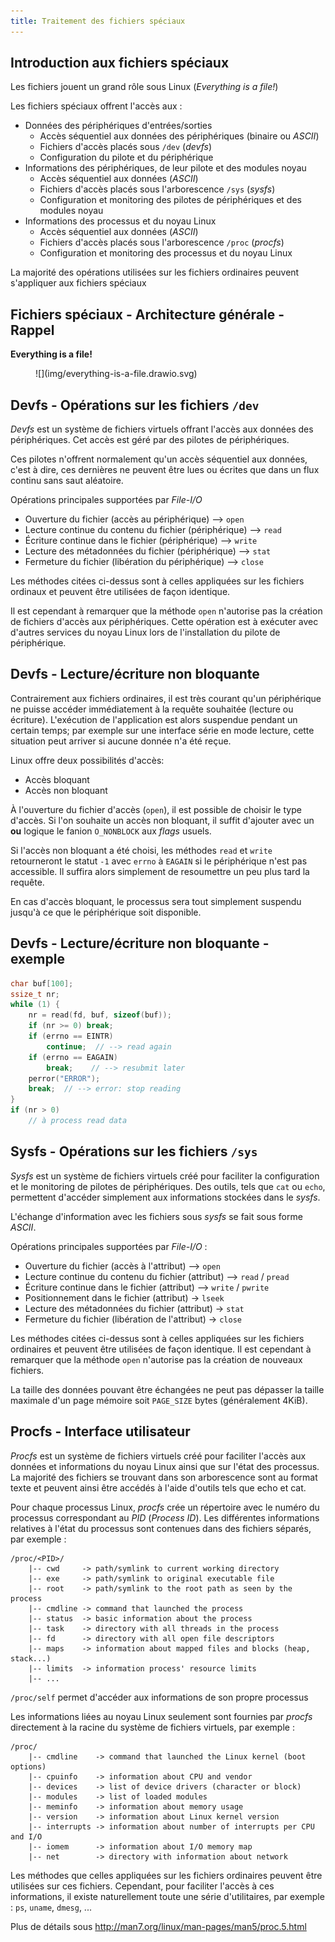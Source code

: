 ```yaml
---
title: Traitement des fichiers spéciaux
---
```


## Introduction aux fichiers spéciaux

Les fichiers jouent un grand rôle sous Linux (_Everything is a file!_)

Les fichiers spéciaux offrent l'accès aux :

- Données des périphériques d'entrées/sorties
    - Accès séquentiel aux données des périphériques (binaire ou _ASCII_)
    - Fichiers d'accès placés sous `/dev` (_devfs_)
    - Configuration du pilote et du périphérique
- Informations des périphériques, de leur pilote et des modules noyau
    - Accès séquentiel aux données (_ASCII_)
    - Fichiers d'accès placés sous l'arborescence `/sys` (_sysfs_)
    - Configuration et monitoring des pilotes de périphériques et des modules noyau
- Informations des processus et du noyau Linux
    - Accès séquentiel aux données (_ASCII_)
    - Fichiers d'accès placés sous l'arborescence `/proc` (_procfs_)
    - Configuration et monitoring des processus et du noyau Linux

La majorité des opérations utilisées sur les fichiers ordinaires peuvent
s'appliquer aux fichiers spéciaux

## Fichiers spéciaux - Architecture générale - Rappel

**Everything is a file!**

<figure markdown>
![](img/everything-is-a-file.drawio.svg)
</figure>

## Devfs - Opérations sur les fichiers `/dev`

_Devfs_ est un système de fichiers virtuels offrant l'accès aux données des
périphériques. Cet accès est géré par des pilotes de périphériques.

Ces pilotes n'offrent normalement qu'un accès séquentiel aux données, c'est à dire,
ces dernières ne peuvent être lues ou écrites que dans un flux continu sans
saut aléatoire.

Opérations principales supportées par _File-I/O_

- Ouverture du fichier (accès au périphérique) --> `open`
- Lecture continue du contenu du fichier (périphérique) --> `read`
- Écriture continue dans le fichier (périphérique) --> `write`
- Lecture des métadonnées du fichier (périphérique) --> `stat`
- Fermeture du fichier (libération du périphérique) --> `close`

Les méthodes citées ci-dessus sont à celles appliquées sur les fichiers
ordinaux et peuvent être utilisées de façon identique.

Il est cependant à remarquer que la méthode `open` n'autorise pas la création
de fichiers d'accès aux périphériques. Cette opération est à exécuter avec
d'autres services du noyau Linux lors de l'installation du pilote de
périphérique.

## Devfs - Lecture/écriture non bloquante

Contrairement aux fichiers ordinaires, il est très courant qu'un périphérique
ne puisse accéder immédiatement à la requête souhaitée (lecture ou écriture).
L'exécution de l'application est alors suspendue pendant un certain temps; par exemple
sur une interface série en mode lecture, cette situation peut arriver si aucune
donnée n'a été reçue.

Linux offre deux possibilités d'accès:

- Accès bloquant
- Accès non bloquant

À l'ouverture du fichier d'accès (`open`), il est possible de choisir le type
d'accès. Si l'on souhaite un accès non bloquant, il suffit d'ajouter avec un **ou**
logique le fanion `O_NONBLOCK` aux _flags_ usuels.

Si l'accès non bloquant a été choisi, les méthodes `read` et `write` retourneront
le statut `-1` avec `errno` à `EAGAIN` si le périphérique n'est pas accessible. Il
suffira alors simplement de resoumettre un peu plus tard la requête.

En cas d'accès bloquant, le processus sera tout simplement suspendu
jusqu'à ce que le périphérique soit disponible.

## Devfs - Lecture/écriture non bloquante - exemple

```c hl_lines="8-9"
char buf[100];
ssize_t nr;
while (1) {
    nr = read(fd, buf, sizeof(buf));
    if (nr >= 0) break;
    if (errno == EINTR) 
        continue;  // --> read again
    if (errno == EAGAIN) 
        break;    // --> resubmit later
    perror("ERROR");
    break;  // --> error: stop reading
}
if (nr > 0)
    // à process read data
```

## Sysfs - Opérations sur les fichiers `/sys`

_Sysfs_ est un système de fichiers virtuels créé pour faciliter la configuration et
le monitoring de pilotes de périphériques. Des outils, tels que `cat` ou `echo`,
permettent d'accéder simplement aux informations stockées dans le _sysfs_.

L'échange d'information avec les fichiers sous _sysfs_ se fait sous forme _ASCII_.

Opérations principales supportées par _File-I/O_ :

- Ouverture du fichier (accès à l'attribut) --> `open`
- Lecture continue du contenu du fichier (attribut) --> `read` / `pread`
- Écriture continue dans le fichier (attribut) --> `write` / `pwrite`
- Positionnement dans le fichier (attribut) -> `lseek`
- Lecture des métadonnées du fichier (attribut) -> `stat`
- Fermeture du fichier (libération de l'attribut) -> `close`

Les méthodes citées ci-dessus sont à celles appliquées sur les fichiers
ordinaires et peuvent être utilisées de façon identique. Il est cependant à
remarquer que la méthode `open` n'autorise pas la création de nouveaux
fichiers.

La taille des données pouvant être échangées ne peut pas dépasser la taille
maximale d'un page mémoire soit `PAGE_SIZE` bytes (généralement 4KiB).

## Procfs - Interface utilisateur

_Procfs_ est un système de fichiers virtuels créé pour faciliter l'accès aux données
et informations du noyau Linux ainsi que sur l'état des processus. La majorité
des fichiers se trouvant dans son arborescence sont au format texte et peuvent
ainsi être accédés à l'aide d'outils tels que echo et cat.

Pour chaque processus Linux, _procfs_ crée un répertoire avec le numéro du
processus correspondant au _PID_ (_Process ID_). Les différentes informations
relatives à l'état du processus sont contenues dans des fichiers séparés, par exemple :

```text
/proc/<PID>/
    |-- cwd     -> path/symlink to current working directory
    |-- exe     -> path/symlink to original executable file
    |-- root    -> path/symlink to the root path as seen by the process
    |-- cmdline -> command that launched the process
    |-- status  -> basic information about the process
    |-- task    -> directory with all threads in the process
    |-- fd      -> directory with all open file descriptors
    |-- maps    -> information about mapped files and blocks (heap, stack...)
    |-- limits  -> information process' resource limits
    |-- ...
```

`/proc/self` permet d'accéder aux informations de son propre processus

Les informations liées au noyau Linux seulement sont fournies par _procfs_
directement à la racine du système de fichiers virtuels, par exemple :

```text
/proc/
    |-- cmdline    -> command that launched the Linux kernel (boot options)
    |-- cpuinfo    -> information about CPU and vendor
    |-- devices    -> list of device drivers (character or block)
    |-- modules    -> list of loaded modules
    |-- meminfo    -> information about memory usage
    |-- version    -> information about Linux kernel version
    |-- interrupts -> information about number of interrupts per CPU and I/O
    |-- iomem      -> information about I/O memory map
    |-- net        -> directory with information about network
```

Les méthodes que celles appliquées sur les fichiers ordinaires peuvent être
utilisées sur ces fichiers. Cependant, pour faciliter l'accès à ces informations, il
existe naturellement toute une série d'utilitaires, par exemple : `ps`, `uname`, `dmesg`, ...

Plus de détails sous http://man7.org/linux/man-pages/man5/proc.5.html